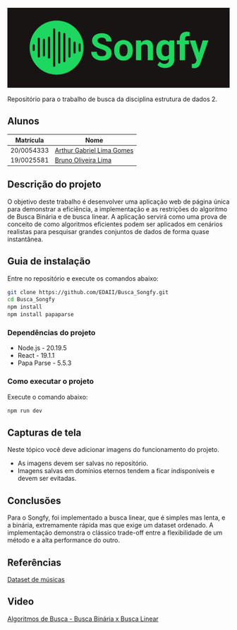 <p align="center">
    <img src="assets/Songfy.png" width="610px" heigth="219px">
</p>

Repositório para o trabalho de busca da disciplina estrutura de dados 2.

## Alunos

| Matrícula  | Nome                                                           |
| ---------- | -------------------------------------------------------------- |
| 20/0054333 | [Arthur Gabriel Lima Gomes](https://github.com/ArthurGabrieel) |
| 19/0025581 | [Bruno Oliveira Lima](https://github.com/eng-Bruno)            |

## Descrição do projeto

O objetivo deste trabalho é desenvolver uma aplicação web de página única para demonstrar a eficiência, a implementação e as restrições do algoritmo de Busca Binária e de busca linear. A aplicação servirá como uma prova de conceito de como algoritmos eficientes podem ser aplicados em cenários realistas para pesquisar grandes conjuntos de dados de forma quase instantânea.

## Guia de instalação

Entre no repositório e execute os comandos abaixo:

```bash
git clone https://github.com/EDAII/Busca_Songfy.git
cd Busca_Songfy
npm install
npm install papaparse
```

### Dependências do projeto

- Node.js - 20.19.5
- React - 19.1.1
- Papa Parse - 5.5.3

### Como executar o projeto

Execute o comando abaixo:

```bash
npm run dev
```

## Capturas de tela

Neste tópico você deve adicionar imagens do funcionamento do projeto.

- As imagens devem ser salvas no repositório.
- Imagens salvas em domínios eternos tendem a ficar indisponíveis e devem ser evitadas.

## Conclusões

Para o Songfy, foi implementado a busca linear, que é simples mas lenta, e a binária, extremamente rápida mas que exige um dataset ordenado. A implementação demonstra o clássico trade-off entre a flexibilidade de um método e a alta performance do outro.

## Referências

[Dataset de músicas](https://huggingface.co/datasets/maharshipandya/spotify-tracks-dataset/viewer/default/train?views%5B%5D=train)

## Video

[Algoritmos de Busca - Busca Binária x Busca Linear](https://youtu.be/jqrOmW8ZcfA)
